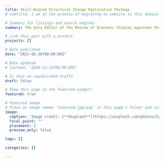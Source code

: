 ```yaml
---
title: Skill-Biased Structural Change Replication Package
# subtitle: I am in the process of migrating my website to this domain. In the meantime please go to my [Google sites website](https://sites.google.com/view/jivizcaino/home).

# Summary for listings and search engines
summary: The Data Editor of the Review of Economic Studies approved the replication package for *Skill-Biased Structural Change*. You can find it [here](https://zenodo.org/record/4773516). 

# Link this post with a project
projects: []

# Date published
date: "2021-05-26T00:00:00Z"

# Date updated
# lastmod: "2020-12-13T00:00:00Z"

# Is this an unpublished draft?
draft: false

# Show this page in the Featured widget?
featured: true

# Featured image
# Place an image named `featured.jpg/png` in this page's folder and customize its options here.
image:
  caption: 'Image credit: [**Unsplash**](https://unsplash.com/photos/CpkOjOcXdUY)'
  focal_point: ""
  placement: 2
  preview_only: false

tags: []

categories: []

---
```

